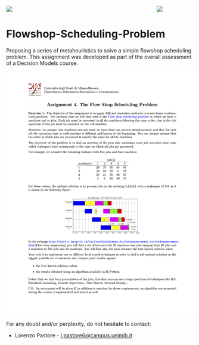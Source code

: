<p float="left">
 <img src="https://github.com/LorenzoPastore/FoCS_2019-20/blob/master/images/DS%20Logo.png" width = "500"/>
 <img src="https://github.com/LorenzoPastore/FoCS_2019-20/blob/master/images/Bicocca%20Logo.png" width = "100" align="right"/>
</p>

# Flowshop-Scheduling-Problem
Proposing a series of metaheuristics to solve a simple flowshop scheduling problem. This assignment was developed as part of the overall assessment of a Decision Models course.

![assignment](Ass_4.png)


For any doubt and/or perplexity, do not hesitate to contact:
- Lorenzo Pastore - l.pastore6@campus.unimib.it
